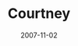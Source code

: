 ---
layout: media
category: media
title: "Courtney"
date: 2007-11-02
description: ""
yt-embed-url: "//www.youtube.com/embed/HlWH1nJ12A8"
video: "http://s3.amazonaws.com/crossroads-media/other-media/video/kingdom_come_wk5_intv_courtney.mp4"
video-poster: "http://s3.amazonaws.com/crossroads-media/images/paintball.jpg"
---